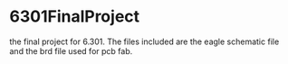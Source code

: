 # 6301FinalProject
the final project for 6.301. The files included are the eagle schematic file and the brd file used for pcb fab.
